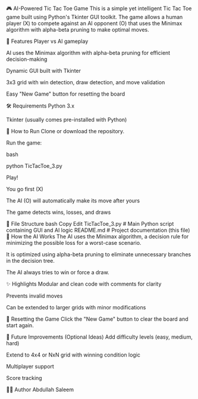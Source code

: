 🎮 AI-Powered Tic Tac Toe Game
This is a simple yet intelligent Tic Tac Toe game built using Python's Tkinter GUI toolkit. The game allows a human player (X) to compete against an AI opponent (O) that uses the Minimax algorithm with alpha-beta pruning to make optimal moves.

🧠 Features
Player vs AI gameplay

AI uses the Minimax algorithm with alpha-beta pruning for efficient decision-making

Dynamic GUI built with Tkinter

3x3 grid with win detection, draw detection, and move validation

Easy "New Game" button for resetting the board


🛠️ Requirements
Python 3.x

Tkinter (usually comes pre-installed with Python)

🚀 How to Run
Clone or download the repository.

Run the game:

bash

python TicTacToe_3.py


Play!

You go first (X)

The AI (O) will automatically make its move after yours

The game detects wins, losses, and draws

📁 File Structure
bash
Copy
Edit
TicTacToe_3.py         # Main Python script containing GUI and AI logic
README.md            # Project documentation (this file)
🧠 How the AI Works
The AI uses the Minimax algorithm, a decision rule for minimizing the possible loss for a worst-case scenario.

It is optimized using alpha-beta pruning to eliminate unnecessary branches in the decision tree.

The AI always tries to win or force a draw.

✨ Highlights
Modular and clean code with comments for clarity

Prevents invalid moves

Can be extended to larger grids with minor modifications

🔄 Resetting the Game
Click the "New Game" button to clear the board and start again.

📌 Future Improvements (Optional Ideas)
Add difficulty levels (easy, medium, hard)

Extend to 4x4 or NxN grid with winning condition logic

Multiplayer support

Score tracking

🧑‍💻 Author
Abdullah Saleem

